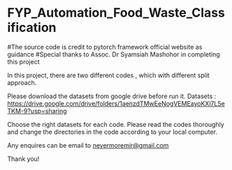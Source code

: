 # FYP_Automation_Food_Waste_Classification
#The source code is credit to pytorch framework official website as guidance
#Special thanks to Assoc. Dr Syamsiah Mashohor in completing this project

In this project, there are two different codes , which with different split approach.

Please download the datasets from google drive before run it.
Datasets : https://drive.google.com/drive/folders/1aenzdTMwEeNogVEMEayoKXl7L5eTKM-9?usp=sharing

Choose the right datasets for each code.
Please read the codes thoroughly and change the directories in the code according to your local computer. 

Any enquires can be email to nevermoremir@gmail.com

Thank you!
